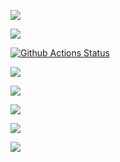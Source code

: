 <a href="https://codeclimate.com/github/codeclimate/codeclimate/maintainability"><img src="https://api.codeclimate.com/v1/badges/a99a88d28ad37a79dbf6/maintainability" /></a>

<a href="https://codeclimate.com/github/codeclimate/codeclimate/test_coverage"><img src="https://api.codeclimate.com/v1/badges/a99a88d28ad37a79dbf6/test_coverage" /></a>

[![Github Actions Status](https://github.com/DariaKharitonova/python-project-lvl1/workflows/Python%20CI/badge.svg)](https://github.com/DariaKharitonova/python-project-lvl1/actions)

<a href="https://asciinema.org/a/QhvIpa6qKi4ncpLrccT7VD94B" target="_blank"><img src="https://asciinema.org/a/QhvIpa6qKi4ncpLrccT7VD94B.svg" /></a>

<a href="https://asciinema.org/a/360758" target="_blank"><img src="https://asciinema.org/a/360758.svg" /></a>

<a href="https://asciinema.org/a/JAVyXcR6czWbSIAzNoOXEtBmV" target="_blank"><img src="https://asciinema.org/a/JAVyXcR6czWbSIAzNoOXEtBmV.svg" /></a>

<a href="https://asciinema.org/a/3VQjsdwaqQRmJi3kqITU9uF0h" target="_blank"><img src="https://asciinema.org/a/3VQjsdwaqQRmJi3kqITU9uF0h.svg" /></a>

<a href="https://asciinema.org/a/CHNRaSkJuHJKLd0TcciCXQlPx" target="_blank"><img src="https://asciinema.org/a/CHNRaSkJuHJKLd0TcciCXQlPx.svg" /></a>
